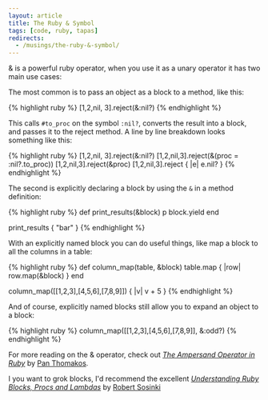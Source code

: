 ```yaml
---
layout: article
title: The Ruby & Symbol
tags: [code, ruby, tapas]
redirects:
  - /musings/the-ruby-&-symbol/
---
```

& is a powerful ruby operator, when you use it as a unary operator it has two
main use cases:

The most common is to pass an object as a block to a method, like this:

{% highlight ruby %}
[1,2,nil, 3].reject(&:nil?)
{% endhighlight %}

This calls `#to_proc` on the symbol `:nil?`, converts the result into a block,
and passes it to the reject method. A line by line breakdown looks something
like this:

{% highlight ruby %}
[1,2,nil, 3].reject(&:nil?)
[1,2,nil,3].reject(&(proc = :nil?.to_proc))
[1,2,nil,3].reject(&proc)
[1,2,nil,3].reject { |e| e.nil? }
{% endhighlight %}

The second is explicitly declaring a block by using the `&` in a method
definition:

{% highlight ruby %}
def print_results(&block)
  p block.yield
end

print_results { "bar" }
{% endhighlight %}

With an explicitly named block you can do useful things, like map a block to
all the columns in a table:

{% highlight ruby %}
def column_map(table, &block)
  table.map { |row| row.map(&block) }
end

column_map([[1,2,3],[4,5,6],[7,8,9]]) { |v| v + 5 }
{% endhighlight %}

And of course, explicitly named blocks still allow you to expand an object to a
block:

{% highlight ruby %}
column_map([[1,2,3],[4,5,6],[7,8,9]], &:odd?)
{% endhighlight %}

For more reading on the & operator, check out  _[The Ampersand Operator in
Ruby](http://ablogaboutcode.com/2012/01/04/the-ampersand-operator-in-ruby/)_ by
[Pan Thomakos](https://twitter.com/panthomakos).

I you want to grok blocks, I'd recommend the excellent _[Understanding Ruby
Blocks, Procs and
Lambdas](http://www.robertsosinski.com/2008/12/21/understanding-ruby-blocks-procs-and-lambdas/)_
by [Robert Sosinki](http://www.robertsosinski.com/)
